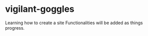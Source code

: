 # vigilant-goggles
Learning how to create a site 
Functionalities will be added as things progress.
